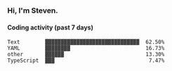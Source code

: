 ### Hi, I'm Steven.

#### Coding activity (past 7 days)
```
Text        ▓▓▓▓▓▓▓▓▓▓▓▓▓▓▓▓▓▓▓▓▓▓▓▓▓▓▓▓▓▓  62.50%
YAML        ▓▓▓▓▓▓▓▓                        16.73%
other       ▓▓▓▓▓▓                          13.30%
TypeScript  ▓▓▓                              7.47%
```
